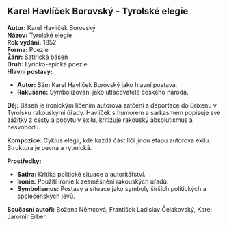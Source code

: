 ## Karel Havlíček Borovský - Tyrolské elegie

**Autor:** Karel Havlíček Borovský  
**Název:** Tyrolské elegie  
**Rok vydání:** 1852  
**Forma:** Poezie  
**Žánr:** Satirická báseň  
**Druh:** Lyricko-epická poezie  
**Hlavní postavy:**
- **Autor:** Sám Karel Havlíček Borovský jako hlavní postava.
- **Rakušané:** Symbolizovaní jako utlačovatelé českého národa.

**Děj:** Báseň je ironickým líčením autorova zatčení a deportace do Brixenu v Tyrolsku rakouskými úřady. Havlíček s humorem a sarkasmem popisuje své zážitky z cesty a pobytu v exilu, kritizuje rakouský absolutismus a nesvobodu.

**Kompozice:** Cyklus elegií, kde každá část líčí jinou etapu autorova exilu. Struktura je pevná a rytmická.

**Prostředky:** 
- **Satira:** Kritika politické situace a autoritářství.
- **Ironie:** Použití ironie k zesměšnění rakouských úřadů.
- **Symbolismus:** Postavy a situace jako symboly širších politických a společenských jevů.

**Současní autoři:** Božena Němcová, František Ladislav Čelakovský, Karel Jaromír Erben
